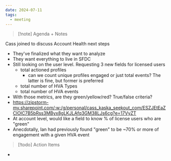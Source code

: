 ```yaml
---
date: 2024-07-11
tags:
  - meeting
---
```

> [!note] Agenda + Notes
> 

Cass joined to discuss Account Health next steps
- They've finalized what they want to analyze
- They want everything to live in SFDC
- Still looking on the user level. Requesting 3 new fields for licensed users
	- total actioned profiles
		- can we count unique profiles engaged or just total events? The latter is fine, but former is preferred
	- total number of HVA Types
	- total number of HVA events
- With those metrics, are they green/yellow/red? True/false criteria?
- https://zipstorm-my.sharepoint.com/:w:/g/personal/cass_kaska_seekout_com/ESZJEtEaZClOlC7B5bRss3MByx8gLKJLAfq3GM38LJs6cg?e=17VyZT
- At account level, would like a field to know % of license users who are "green"
- Anecdotally, Ian had previously found "green" to be ~70% or more of engagement with a given HVA event

> [!todo] Action Items

- 
